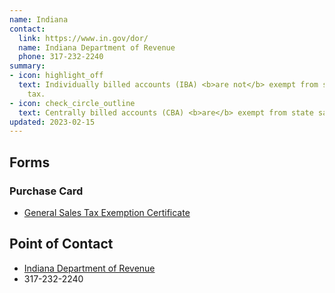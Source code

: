 ```yaml
---
name: Indiana
contact:
  link: https://www.in.gov/dor/
  name: Indiana Department of Revenue
  phone: 317-232-2240
summary:
- icon: highlight_off
  text: Individually billed accounts (IBA) <b>are not</b> exempt from state sales
    tax.
- icon: check_circle_outline
  text: Centrally billed accounts (CBA) <b>are</b> exempt from state sales tax.
updated: 2023-02-15
---
```


## Forms

### Purchase Card

* [General Sales Tax Exemption Certificate](https://www.in.gov/dor/tax-forms/sales-tax-forms/)

## Point of Contact
- [Indiana Department of Revenue](https://www.in.gov/dor/)
- 317-232-2240